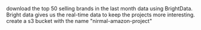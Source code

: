 download the top 50 selling brands in the last month data using BrightData. Bright data gives us the real-time data to keep the projects more interesting.
create a s3 bucket with the name "nirmal-amazon-project"
